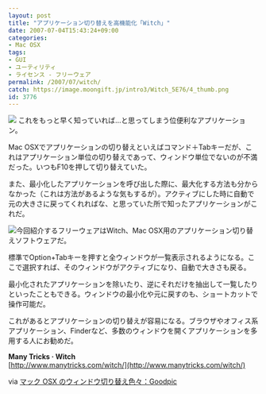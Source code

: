```yaml
---
layout: post
title: "アプリケーション切り替えを高機能化「Witch」"
date: 2007-07-04T15:43:24+09:00
categories:
- Mac OSX
tags: 
- GUI
- ユーティリティ
- ライセンス - フリーウェア
permalink: /2007/07/witch/
catch: https://image.moongift.jp/intro3/Witch_5E76/4_thumb.png
id: 3776
---
```

[![](https://image.moongift.jp/intro3/Witch_5E76/Fullscreen_1_thumb3.png)](https://image.moongift.jp/intro3/Witch_5E76/Fullscreen_17.png) これをもっと早く知っていれば…と思ってしまう位便利なアプリケーション。   
  
Mac OSXでアプリケーションの切り替えといえばコマンド＋Tabキーだが、これはアプリケーション単位の切り替えであって、ウィンドウ単位でないのが不満だった。いつもF10を押して切り替えていた。   
  
また、最小化したアプリケーションを呼び出した際に、最大化する方法も分からなかった（これは方法があるような気もするが）。アクティブにした時に自動で元の大きさに戻ってくれればな、と思っていた所で知ったアプリケーションがこれだ。   
  
[![](https://image.moongift.jp/intro3/Witch_5E76/4_thumb.png)](https://image.moongift.jp/intro3/Witch_5E76/42.png)今回紹介するフリーウェアはWitch、Mac OSX用のアプリケーション切り替えソフトウェアだ。   
  
<!--more-->  
  
標準でOption+Tabキーを押すと全ウィンドウが一覧表示されるようになる。ここで選択すれば、そのウィンドウがアクティブになり、自動で大きさも戻る。   
  
最小化されたアプリケーションを除いたり、逆にそれだけを抽出して一覧したりといったこともできる。ウィンドウの最小化や元に戻すのも、ショートカットで操作可能だ。   
  
これがあるとアプリケーションの切り替えが容易になる。ブラウザやオフィス系アプリケーション、Finderなど、多数のウィンドウを開くアプリケーションを多用する人にお勧めだ。   
  
**Many Tricks · Witch**  
[http://www.manytricks.com/witch/](http://www.manytricks.com/witch/)  
  
via [マック OSX のウィンドウ切り替え色々：Goodpic](http://www.goodpic.com/mt/archives2/2006/04/osx_window.html)